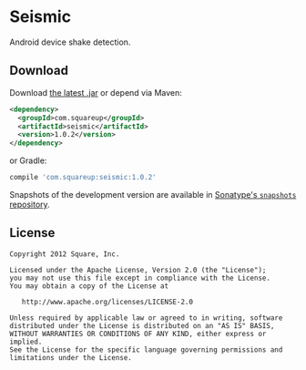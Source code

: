 Seismic
=======

Android device shake detection.



Download
--------

Download [the latest .jar][dl] or depend via Maven:
```xml
<dependency>
  <groupId>com.squareup</groupId>
  <artifactId>seismic</artifactId>
  <version>1.0.2</version>
</dependency>
```
or Gradle:
```groovy
compile 'com.squareup:seismic:1.0.2'
```

Snapshots of the development version are available in [Sonatype's `snapshots` repository][snap].



License
-------

    Copyright 2012 Square, Inc.

    Licensed under the Apache License, Version 2.0 (the "License");
    you may not use this file except in compliance with the License.
    You may obtain a copy of the License at

       http://www.apache.org/licenses/LICENSE-2.0

    Unless required by applicable law or agreed to in writing, software
    distributed under the License is distributed on an "AS IS" BASIS,
    WITHOUT WARRANTIES OR CONDITIONS OF ANY KIND, either express or implied.
    See the License for the specific language governing permissions and
    limitations under the License.



 [dl]: https://search.maven.org/remote_content?g=com.squareup&a=seismic&v=LATEST
 [snap]: https://oss.sonatype.org/content/repositories/snapshots/
